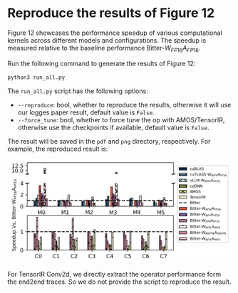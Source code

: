 # Reproduce the results of Figure 12

Figure 12 showcases the performance speedup of various computational kernels across different models and configurations. The speedup is measured relative to the baseline performance Bitter-$W_{FP16}A_{FP16}$.

Run the following command to generate the results of Figure 12:

```bash
python3 run_all.py
```

The `run_all.py` script has the following options:

- `--reproduce`: bool, whether to reproduce the results, otherwise it will use our logges paper result, default value is `False`.
- `--force_tune`: bool, whether to force tune the op with AMOS/TensorIR, otherwise use the checkpoints if available, default value is `False`.

The result will be saved in the `pdf` and `png` directory, respectively. For example, the reproduced result is:

![Figure 12](./png/operator_performance_a100.png)

For TensorIR Conv2d, we directly extract the operator performance form the end2end traces. So we do not provide the script to reproduce the result.

